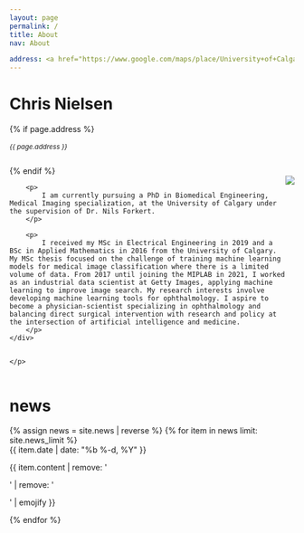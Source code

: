 ```yaml
---
layout: page
permalink: /
title: About
nav: About

address: <a href="https://www.google.com/maps/place/University+of+Calgary/@51.0775908,-114.140695,15z/data=!4m5!3m4!1s0x0:0x36aff4a9e3c803fb!8m2!3d51.0775908!4d-114.140695" class="page-description" target="_blank">University of Calgary, Alberta, Canada</a>
---
```


<div class="col p-0 pt-4 pb-4">
  <h1 class="pb-3 title text-left font-weight-bold">Chris Nielsen</h1>
  {% if page.address %}
      <h6 class="m-0 mb-2" style="font-size: 0.83em;">{{ page.address }}</h6>
  {% endif %}
</div>


<!-- Introduction -->

<div style="display: flex; flex-wrap: wrap;">
    <div class="text-justify p-0">
        <div class="col-xs-12 col-sm-6 p-0 pt-2 pb-sm-2 pb-4 pl-sm-4 text-center" style="float: right;">
          <img class="profile-img img-responsive" src="{{ 'prof_pic.jpg' | prepend: '/assets/img/' | prepend: site.baseurl | prepend: site.url }}">
        </div>

        <p>
            I am currently pursuing a PhD in Biomedical Engineering, Medical Imaging specialization, at the University of Calgary under the supervision of Dr. Nils Forkert. 
        </p>
        
        <p>
            I received my MSc in Electrical Engineering in 2019 and a BSc in Applied Mathematics in 2016 from the University of Calgary. My MSc thesis focused on the challenge of training machine learning models for medical image classification where there is a limited volume of data. From 2017 until joining the MIPLAB in 2021, I worked as an industrial data scientist at Getty Images, applying machine learning to improve image search. My research interests involve developing machine learning tools for ophthalmology. I aspire to become a physician-scientist specializing in ophthalmology and balancing direct surgical intervention with research and policy at the intersection of artificial intelligence and medicine.
        </p>
    </div>
</div>

<div class="col text-justify p-0">
    <p>

    </p>

</div>



<!-- News -->
<div class="news mt-3 p-0">
  <h1 class="title mb-4 p-0">news</h1>
  {% assign news = site.news | reverse %}
  {% for item in news limit: site.news_limit %}
    <div class="row p-0">
      <div class="col-sm-2 p-0">
        <span class="badge light-green darken-1 font-weight-bold text-uppercase align-middle date ml-3">
          {{ item.date | date: "%b %-d, %Y" }}
        </span>
      </div>
      <div class="col-sm-10 mt-2 mt-sm-0 ml-3 ml-md-0 p-0 font-weight-light text">
        <p>{{ item.content | remove: '<p>' | remove: '</p>' | emojify }}</p>
      </div>
    </div>
  {% endfor %}
</div>
